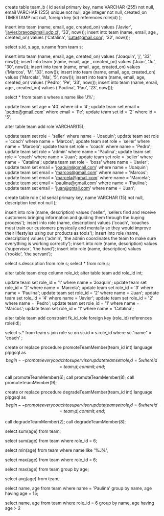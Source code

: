 create table team_b (
id serial primary key,
name VARCHAR (255) not null,
email VARCHAR (255) unique not null,
age integer not null,
created_on TIMESTAMP not null,
foreign key (id) references role(id)
);

insert into team (name, email, age, created_on) values ('Javier', 'javier.bravoz@mail.udp.cl', '33', now());
insert into team (name, email, age , created_on) values ('Catalina', 'cata@gmail.com', '32', now());


select s.id, s.age, s.name from team s;

insert into team (name, email, age,  created_on) values ('Joaquin', 'j',  '33', now());
insert into team (name, email, age , created_on) values ('Juan', 'Ju', '30',  now());
insert into team (name, email, age,  created_on) values ('Marcos', 'M', '33',  now());
insert into team (name, email, age,  created_on) values ('Marcela', 'Ma', '5',  now());
insert into team (name, email, age,  created_on) values ('Pedro', 'Pe', '33',  now());
insert into team (name, email, age , created_on) values ('Paulina', 'Pau', '23',  now());

select * from team s where s.name like 'J%';

update team set age = '40' where id = '4';
update team set email = 'pedro@gmail.com' where email = 'Pe';
update team set id = '2' where id = '5';

alter table team  add role VARCHAR(15);

update  team set role = 'seller' where name = 'Joaquin';
update  team set role = 'coach' where name = 'Marcos';
update  team set role = 'seller' where name = 'Marcela';
update team set role = 'coach' where name = 'Pedro';
update team set role = 'admin' where name = 'Paulina';
update team set role = 'coach' where name = 'Juan';
update team set role = 'seller' where name = 'Catalina';
update team set role = 'boss' where name = 'Javier';
update team set email = 'joaquin@gmail.com' where name = 'Joaquin';
update team set email = 'marcos@gmail.com' where name = 'Marcos';
update team set email = 'marcela@gmail.com' where name = 'Marcela';
update team set email = 'paulina@gmail.com' where name = 'Paulina';
update team set email = 'juan@gmail.com' where name = 'Juan';

create table role (
id serial primary key,
name VARCHAR (15) not null,
description text not null
);

insert into role (name, description) values ('seller', 'sellers find and receive customers bringing information and guiding them through the buying process');
insert into role (name, description) values ('coach', 'coaches must train our customers physically and mentally so they would improve their lifestyles using our products as tools');
insert into role (name, description) values ('admin', 'the admin coordinates the team to make sure everything is working correctly');
insert into role (name, description) values ('supervisor', 'the hand');
insert into role (name, description) values ('rookie', 'the servant');

select s.description from role s; 
select * from role s;

alter table team drop column role_id;
alter table team add role_id int;

update team set role_id = '1' where name = 'Joaquin';
update team set role_id = '2' where name = 'Marcela';
update team set role_id = '3' where name = 'Paulina';
update team set role_id = '2' where name = 'Juan';
update team set role_id = '4' where name = 'Javier';
update team set role_id = '2' where name = 'Pedro';
update team set role_id = '1' where name = 'Marcos';
update team set role_id = '1' where name = 'Catalina';

alter table team add constraint fk_id_role foreign key (role_id) references role(id);

select s.* from team s
join role sc on sc.id = s.role_id where sc."name" = 'coach'
;

create or replace procedure promoteTeamMember(team_id int)
language plpgsql
as $$
begin 
	--promote every coach to  supervisor
	update team 
	set role_id = 5
	where id = team_id;	
	commit;
end;$$

call promoteTeamMember(6);
call promoteTeamMember(8);
call promoteTeamMember(9);

create or replace procedure degradeTeamMember(team_id int)
language plpgsql
as $$
begin 
	--promote every coach to  supervisor
	update team 
	set role_id = 6
	where id = team_id;	
	commit;
end;$$

call degradeTeamMember(2);
call degradeTeamMember(8);


select sum(age) from team;

select sum(age) from team
where role_id  = 6;

select  min(age) from team
where name like '%J%';

select max(age) from team
where  role_id = 6;

select max(age) from team
group by age;

select avg(age) from team;

select name, age from team
where name = 'Paulina'
group by name, age
having age = 15;

select name, age from team
where role_id = 6
group by name, age
having age > 2
